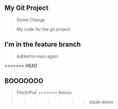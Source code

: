 ## My Git Project

> Some Change

> My code for the git project.

## I'm in the feature branch

> Added to main again

<<<<<<< HEAD
## BOOOOOOO

> Fetch/Pull
=======
> boooo
>>>>>>> stash-demo

